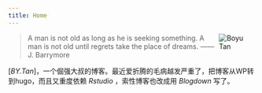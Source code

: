 ```yaml
---
title: Home
---
```


[<img src="./images/logo.jpg" style="max-width:15%;min-width:40px;float:right;" alt="Boyu Tan" />](https://www.tanboyu.com)

> A man is not old as long as he is seeking something. A man is not old until regrets take the place of dreams. —— J. Barrymore

[*BY.Tan*]，一个倔强大叔的博客。最近爱折腾的毛病越发严重了，把博客从WP转到hugo，而且又重度依赖 *Rstudio* ，索性博客也改成用 *Blogdown* 写了。



